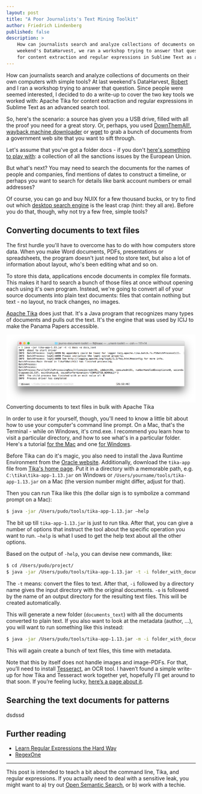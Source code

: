 ```yaml
---
layout: post
title: "A Poor Journalists's Text Mining Toolkit"
author: Friedrich Lindenberg
published: false
description: >
    How can journalists search and analyze collections of documents on their own computers with simple tools? At last 
    weekend's DataHarvest, we ran a workshop trying to answer that question. This write-up to covers using Apache Tika
    for content extraction and regular expressions in Sublime Text as an advanced search tool.
---
```


How can journalists search and analyze collections of documents on their own computers with simple tools? At last weekend's DataHarvest, [Robert](https://t.co/rYOJ7vfo4s) and I ran a workshop trying to answer that question. Since people were seemed interested, I decided to do a write-up to cover the two key tools we worked with: Apache Tika for content extraction and regular expressions in Sublime Text as an advanced search tool.

So, here's the scenario: a source has given you a USB drive, filled with all the proof you need for a great story. Or, perhaps, you used [DownThemAll!](http://www.downthemall.net/), [wayback machine downloader](https://github.com/hartator/wayback-machine-downloader) or [wget](https://en.wikipedia.org/wiki/Wget) to grab a bunch of documents from a government web site that you want to sift through.

Let's assume that you've got a folder docs - if you don't [here's something to play with](http://data.pudo.org/misc/journo-document-toolkit.zip): a collection of all the sanctions issues by the European Union.

But what's next? You may need to search the documents for the names of people and companies, find mentions of dates to construct a timeline, or perhaps you want to search for details like bank account numbers or email addresses?

Of course, you can go and buy NUIX for a few thousand bucks, or try to find out which [desktop search engine](https://en.wikipedia.org/wiki/List_of_search_engines#Desktop_search_engines) is the least crap (hint: they all are). Before you do that, though, why not try a few free, simple tools?

## Converting documents to text files

The first hurdle you'll have to overcome has to do with how computers store data. When you make Word documents, PDFs, presentations or spreadsheets, the program doesn't just need to store text, but also a lot of information about layout, who's been editing what and so on.

To store this data, applications encode documents in complex file formats. This makes it hard to search a bunch of those files at once without opening each using it's own program. Instead, we're going to convert all of your source documents into plain text documents: files that contain nothing but text - no layout, no track changes, no images. 

[Apache Tika](http://tika.apache.org/) does just that. It's a Java program that recognizes many types of documents and pulls out the text. It's the engine that was used by ICIJ to make the Panama Papers accessible.

<div class="captioned">
    <img src="/assets/images/tika_cli.png" class="img-responsive" alt="Tika doing Tika">
    <div class="caption">
        Converting documents to text files in bulk with Apache Tika 
    </div>
</div>

In order to use it for yourself, though, you'll need to know a little bit about how to use your computer's command line prompt. On a Mac, that's the Terminal - while on Windows, it's cmd.exe. I recommend you learn how to visit a particular directory, and how to see what's in a particular folder. Here's a tutorial [for the Mac](http://mac.appstorm.net/how-to/utilities-how-to/how-to-use-terminal-the-basics/) and one [for Windows](http://www.cs.princeton.edu/courses/archive/spr05/cos126/cmd-prompt.html).

Before Tika can do it's magic, you also need to install the Java Runtime Environment from the [Oracle website](http://www.oracle.com/technetwork/java/javase/downloads/jre8-downloads-2133155.html). Additionally, download the ``tika-app`` file from [Tika's home page](https://tika.apache.org/download.html). Put it in a directory with a memorable path, e.g. ``C:\tika\tika-app-1.13.jar`` on Windows or ``/Users/yourname/tools/tika-app-1.13.jar`` on a Mac (the version number might differ, adjust for that).

Then you can run Tika like this (the dollar sign is to symbolize a command prompt on a Mac):

```bash
$ java -jar /Users/pudo/tools/tika-app-1.13.jar —help
```

The bit up till ``tika-app-1.13.jar`` is just to run tika. After that, you can give a number of options that instruct the tool about the specific operation you want to run. ``—help`` is what I used to get the help text about all the other options. 

Based on the output of ``-help``, you can devise new commands, like:

```bash
$ cd /Users/pudo/project/
$ java -jar /Users/pudo/tools/tika-app-1.13.jar -t -i folder_with_documents -o output_files_folder
```

The ``-t`` means: convert the files to text. After that, ``-i`` followed by a directory name gives the input directory with the original documents. ``-o`` is followed by the name of an output directory for the resulting text files. This will be created automatically.

This will generate a new folder (``documents_text``) with all the documents converted to plain text. If you also want to look at the metadata (author, ...), you will want to run something like this instead:

```bash
$ java -jar /Users/pudo/tools/tika-app-1.13.jar -m -i folder_with_documents -o output_metadata_folder
```

This will again create a bunch of text files, this time with metadata. 

Note that this by itself does not handle images and image-PDFs. For that, you’ll need to install [Tesseract](https://github.com/tesseract-ocr/tesseract/wiki), an OCR tool. I haven’t found a simple write-up for how Tika and Tesseract work together yet, hopefully I'll get around to that soon. If you’re feeling lucky, [here’s a page about it](https://wiki.apache.org/tika/TikaOCR). 

## Searching the text documents for patterns

dsdssd


## Further reading

* [Learn Regular Expressions the Hard Way](http://regex.learncodethehardway.org/book/)
* [RegexOne](http://regexone.com/)

--- 

This post is intended to teach a bit about the command line, Tika, and regular expressions. If you actually need to deal with a sensitive leak, you might want to a) try out [Open Semantic Search](http://www.opensemanticsearch.org/), or b) work with a techie.












